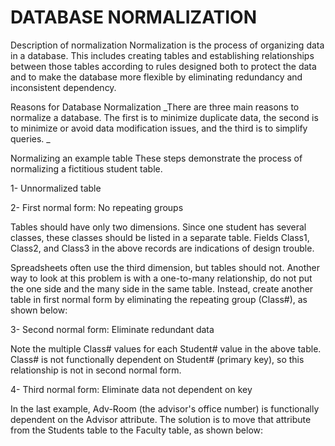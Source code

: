# DATABASE NORMALIZATION

Description of normalization
Normalization is the process of organizing data in a database. This includes creating tables and establishing relationships between those tables according to rules designed both to protect the data and to make the database more flexible by eliminating redundancy and inconsistent dependency.

Reasons for Database Normalization
_There are three main reasons to normalize a database. The first is to minimize duplicate data, the second is to minimize or avoid data modification issues, and the third is to simplify queries. _

Normalizing an example table
These steps demonstrate the process of normalizing a fictitious student table.

1- Unnormalized table

2- First normal form: No repeating groups

Tables should have only two dimensions. Since one student has several classes, these classes should be listed in a separate table. Fields Class1, Class2, and Class3 in the above records are indications of design trouble.

Spreadsheets often use the third dimension, but tables should not. Another way to look at this problem is with a one-to-many relationship, do not put the one side and the many side in the same table. Instead, create another table in first normal form by eliminating the repeating group (Class#), as shown below:

3- Second normal form: Eliminate redundant data

Note the multiple Class# values for each Student# value in the above table. Class# is not functionally dependent on Student# (primary key), so this relationship is not in second normal form.

4- Third normal form: Eliminate data not dependent on key

In the last example, Adv-Room (the advisor's office number) is functionally dependent on the Advisor attribute. The solution is to move that attribute from the Students table to the Faculty table, as shown below:

